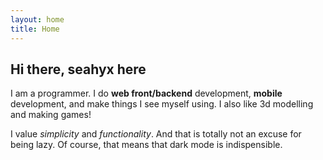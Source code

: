```yaml
---
layout: home
title: Home
---
```


## Hi there, seahyx here

I am a programmer. I do **web front/backend** development, **mobile** development, and make things I see myself using. I also like 3d modelling and making games!

I value *simplicity* and *functionality*. And that is totally not an excuse for being lazy. Of course, that means that dark mode is indispensible.
